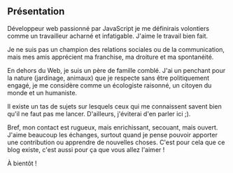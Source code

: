 <!--VarStream
title=À propos de moi
description=Découvrez plus d''informations sur mon parcours, mes expériences,\
 mes projets, mes centres d'intérêts et mes langages de programmation de\
 prédilection.
shortTitle=À propos
shortDesc=Learn more about me
keywords.+=JavaScript
keywords.+=développeur
keywords.+=Nicolas
keywords.+=Froidure
keywords.+=projets
keywords.+=développement
keywords.+=web
lang=fr
location=FR
-->

## Présentation

Développeur web passionné par JavaScript je me définirais volontiers comme
 un travailleur acharné et infatigable. J'aime le travail bien fait.

Je ne suis pas un champion des relations sociales ou de la communication, mais
 mes amis apprécient ma franchise, ma droiture et ma spontanéité.

En dehors du Web, je suis un père de famille comblé. J'ai un penchant pour la
 nature (jardinage, animaux) que je respecte sans être politiquement engagé,
 je me considère comme un écologiste raisonné, un citoyen du monde et un
 humaniste.

Il existe un tas de sujets sur lesquels ceux qui me connaissent savent bien
 qu'il ne faut pas me lancer. D'ailleurs, j'éviterai d'en parler ici ;).

Bref, mon contact est rugueux, mais enrichissant, secouant, mais ouvert. J'aime
 beaucoup les échanges, surtout quand je pense pouvoir apporter une
 contribution ou apprendre de nouvelles choses. C'est pour cela que ce blog
 existe, c'est aussi pour ça que vous allez l'aimer !

À bientôt !

